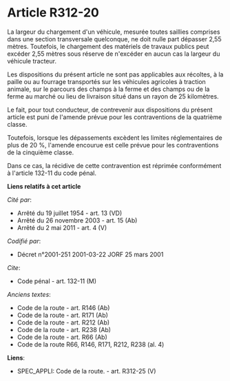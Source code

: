 # Article R312-20

La largeur du chargement d'un véhicule, mesurée toutes saillies comprises dans une section transversale quelconque, ne doit
nulle part dépasser 2,55 mètres. Toutefois, le chargement des matériels de travaux publics peut excéder 2,55 mètres sous
réserve de n'excéder en aucun cas la largeur du véhicule tracteur.

Les dispositions du présent article ne sont pas applicables aux récoltes, à la paille ou au fourrage transportés sur les
véhicules agricoles à traction animale, sur le parcours des champs à la ferme et des champs ou de la ferme au marché ou lieu
de livraison situé dans un rayon de 25 kilomètres.

Le fait, pour tout conducteur, de contrevenir aux dispositions du présent article est puni de l'amende prévue pour les
contraventions de la quatrième classe.

Toutefois, lorsque les dépassements excèdent les limites réglementaires de plus de 20 %, l'amende encourue est celle prévue
pour les contraventions de la cinquième classe.

Dans ce cas, la récidive de cette contravention est réprimée conformément à l'article 132-11 du code pénal.

**Liens relatifs à cet article**

_Cité par_:

  - Arrêté du 19 juillet 1954 - art. 13 (VD)
  - Arrêté du 26 novembre 2003 - art. 15 (Ab)
  - Arrêté du 2 mai 2011 - art. 4 (V)

_Codifié par_:

  - Décret n°2001-251 2001-03-22 JORF 25 mars 2001

_Cite_:

  - Code pénal - art. 132-11 (M)

_Anciens textes_:

  - Code de la route - art. R146 (Ab)
  - Code de la route - art. R171 (Ab)
  - Code de la route - art. R212 (Ab)
  - Code de la route - art. R238 (Ab)
  - Code de la route - art. R66 (Ab)
  - Code de la route R66, R146, R171, R212, R238 (al. 4)

**Liens**:

  - SPEC_APPLI: Code de la route. - art. R312-25 (V)
